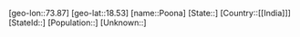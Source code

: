 ﻿---
location: [18.53,73.87]
mapzoom: [7,12] 
mapmarker: city 
type: City
SpocWebEntityId: 33455
isDeleted: false
confidential: public
tags:
- geo/City

---

[geo-lon::73.87]
[geo-lat::18.53]
[name::Poona]
[State::]
[Country::[[India]]]
[StateId::]
[Population::]
[Unknown::]

